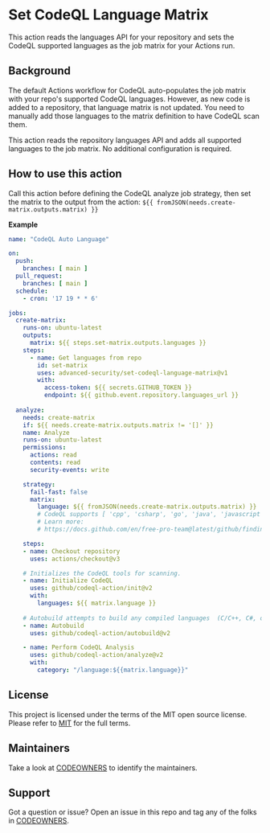 # Set CodeQL Language Matrix

This action reads the languages API for your repository and sets the CodeQL supported languages as the job matrix for your Actions run.

## Background 

The default Actions workflow for CodeQL auto-populates the job matrix with your repo's supported CodeQL languages.  However, as new code is added to a repository, that language matrix is not updated.  You need to manually add those languages to the matrix definition to have CodeQL scan them.  

This action reads the repository languages API and adds all supported languages to the job matrix.  No additional configuration is required.

## How to use this action

Call this action before defining the CodeQL analyze job strategy, then set the matrix to the output from the action: `${{ fromJSON(needs.create-matrix.outputs.matrix) }}`

**Example**
``` yaml
name: "CodeQL Auto Language"

on:
  push:
    branches: [ main ]
  pull_request:
    branches: [ main ]
  schedule:
    - cron: '17 19 * * 6'

jobs:
  create-matrix:
    runs-on: ubuntu-latest
    outputs:
      matrix: ${{ steps.set-matrix.outputs.languages }}
    steps:
      - name: Get languages from repo
        id: set-matrix
        uses: advanced-security/set-codeql-language-matrix@v1
        with:
          access-token: ${{ secrets.GITHUB_TOKEN }}
          endpoint: ${{ github.event.repository.languages_url }}
          
  analyze:
    needs: create-matrix
    if: ${{ needs.create-matrix.outputs.matrix != '[]' }}
    name: Analyze
    runs-on: ubuntu-latest
    permissions:
      actions: read
      contents: read
      security-events: write

    strategy:
      fail-fast: false
      matrix: 
        language: ${{ fromJSON(needs.create-matrix.outputs.matrix) }}
        # CodeQL supports [ 'cpp', 'csharp', 'go', 'java', 'javascript', 'python', 'ruby', 'kotlin' ]
        # Learn more:
        # https://docs.github.com/en/free-pro-team@latest/github/finding-security-vulnerabilities-and-errors-in-your-code/configuring-code-scanning#changing-the-languages-that-are-analyzed

    steps:
    - name: Checkout repository
      uses: actions/checkout@v3

    # Initializes the CodeQL tools for scanning.
    - name: Initialize CodeQL
      uses: github/codeql-action/init@v2
      with:
        languages: ${{ matrix.language }}
 
    # Autobuild attempts to build any compiled languages  (C/C++, C#, or Java).
    - name: Autobuild
      uses: github/codeql-action/autobuild@v2

    - name: Perform CodeQL Analysis
      uses: github/codeql-action/analyze@v2
      with:
        category: "/language:${{matrix.language}}"
```      
## License 

This project is licensed under the terms of the MIT open source license. Please refer to [MIT](./LICENSE.md) for the full terms.

## Maintainers 

Take a look at [CODEOWNERS](./CODEOWNERS.md) to identify the maintainers.  

## Support

Got a question or issue?  Open an issue in this repo and tag any of the folks in [CODEOWNERS](./CODEOWNERS.md).

